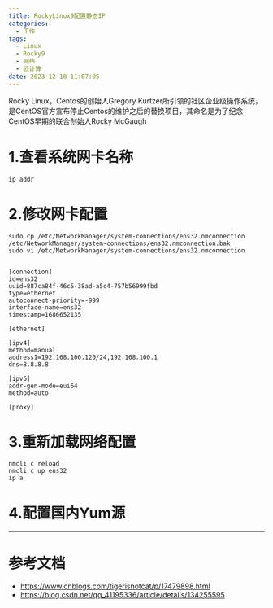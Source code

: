 ```yaml
---
title: RockyLinux9配置静态IP
categories:
  - 工作
tags:
  - Linux
  - Rocky9
  - 网络
  - 云计算
date: 2023-12-10 11:07:05
---
```


Rocky Linux，Centos的创始人Gregory Kurtzer所引领的社区企业级操作系统，是CentOS官方宣布停止Centos的维护之后的替换项目，其命名是为了纪念CentOS早期的联合创始人Rocky McGaugh

# 1.查看系统网卡名称

    ip addr

# 2.修改网卡配置

    sudo cp /etc/NetworkManager/system-connections/ens32.nmconnection /etc/NetworkManager/system-connections/ens32.nmconnection.bak
    sudo vi /etc/NetworkManager/system-connections/ens32.nmconnection

    
    [connection]
    id=ens32
    uuid=887ca84f-46c5-38ad-a5c4-757b56999fbd
    type=ethernet
    autoconnect-priority=-999
    interface-name=ens32
    timestamp=1686652135

    [ethernet]

    [ipv4]
    method=manual
    address1=192.168.100.120/24,192.168.100.1
    dns=8.8.8.8

    [ipv6]
    addr-gen-mode=eui64
    method=auto

    [proxy]

# 3.重新加载网络配置

    nmcli c reload
    nmcli c up ens32
    ip a

# 4.配置国内Yum源



---------

# 参考文档

- https://www.cnblogs.com/tigerisnotcat/p/17479898.html
- https://blog.csdn.net/qq_41195336/article/details/134255595
